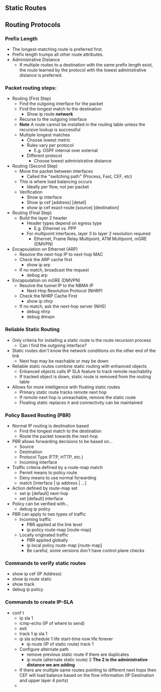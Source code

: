 ## Static Routes

## Routing Protocols

### Prefix Length 
- The longest-matching route is preferred first. 
- Prefix length trumps all other route attributes. 
- Administrative Distance 
  - If multiple routes to a destination with the same prefix length exist, the route learned by the protocol with the lowest administrative distance is preferred.

### Packet routing steps:
- Routing (First Step)
  - Find the outgoing interface for the packet
  - Find the longest match to the destination
    - Show ip route **network**
  - Recurse to the outgoing interface
  - **Note** A route cannot be installed in the routing table unless the recursive lookup is successful
  - Multiple longest matches
    - Choose lowest metric
    - Rules vary per protocol
      - E.g. OSPF internal over external
    - Different protocol
      - Choose lowest administrative distance
- Routing (Second Step)
  - Move the packet between interfaces
    - Called the "switching path" (Process, Fast, CEF, etc)
  - This is where load balancing occurs
    - Ideally per flow, not per packet
  - Verification
    - Show ip interface
    - Show ip cef [address] [detail]
    - show ip cef exact-route [source] [destination]
- Routing (Final Step)
  - Build the layer 2 header
    - Header types depend on egress type
      - E.g. Ethernet vs. PPP
    - For multipoint interfaces, layer 3 to layer 2 resolution required
      - Ethernet, Frame Relay Multipoint, ATM Multipoint, mGRE (DMVPN)
- Encapsulation on Ethernet (ARP)
  - Resolve the next-hop IP to next-hop MAC
  - Check the ARP cache first
    - show ip arp
  - If no match, broadcast the request
    - debug arp
- Encapsulation on mGRE (DMVPN)
  - Resolve the tunnel IP to the NBMA IP
    - Next-Hop Resolution Protocol (NHRP)
  - Check the NHRP Cache First
    - show ip nhrp
  - If no match, ask the next-hop server (NHS)
    - debug nhrp
    - debug dmvpn

### Reliable Static Routing
  - Only criteria for installing a static route is the route recursion process
    - Can I find the outgoing interface?
  - Static routes don't know the network conditions on the other end of the link
    - Next hop may be reachable or may be down
  - Reliable static routes combine static routing with enhanced objects
    - Enhanced objects calls IP SLA feature to track remote reachability
    - If tracked object is down, static route is removed from the routing table
  - Allows for more intelligence with floating static routes
    - Primary static route tracks remote next hop
    - If remote next hop is unreachable, remove the static route
    - Floating static replaces it and connectivity can be maintained
  
### Policy Based Routing (PBR)
  - Normal IP routing is destination based
    - Find the longest match to the destination
    - Route the packet towards the next-hop
  - PBR allows forwarding decisions to be based on...
    - Source
    - Destination
    - Protocol Type (FTP, HTTP, etc.)
    - Incoming interface
  - Traffic criteria defined by a route-map match
    - Permit means to policy route
    - Deny means to use normal forwarding
    - match [interface | ip address | ...]
  - Action defined by route-map set
    - set ip [default] next-hop
    - set [default] interface
  - Policy can be verified with...
    - debug ip policy
  - PBR can apply to two types of traffic
    - Incoming traffic
      - PBR applied at the link level
      - ip policy route-map [route-map]
    - Locally originated traffic
      - PBR applied globally
      - ip local policy route-map [route-map]
      - Be careful, some versions don't have control plane checks


### Commands to verify static routes
  - show ip cef (IP Address)
  - show ip route static
  - show track
  - debug ip policy


### Commands to create IP-SLA
  - conf t
    - ip sla 1
    - icmp-echo (IP of where to send)
    - exit
    - track 1 ip sla 1
    - ip sla schedule 1 life start-time now life forever
      - ip route (IP of static route) track 1
    - Configure alternate path
      - remove previous static route if there are duplicates
      - ip route (alternate static route) 2   **The 2 is the administrative distance we are adding**
    - If there are multiple same routes pointing to different next hops then CEF will load balance based on the flow information (IP Destination and upper layer 4 ports)
    - 